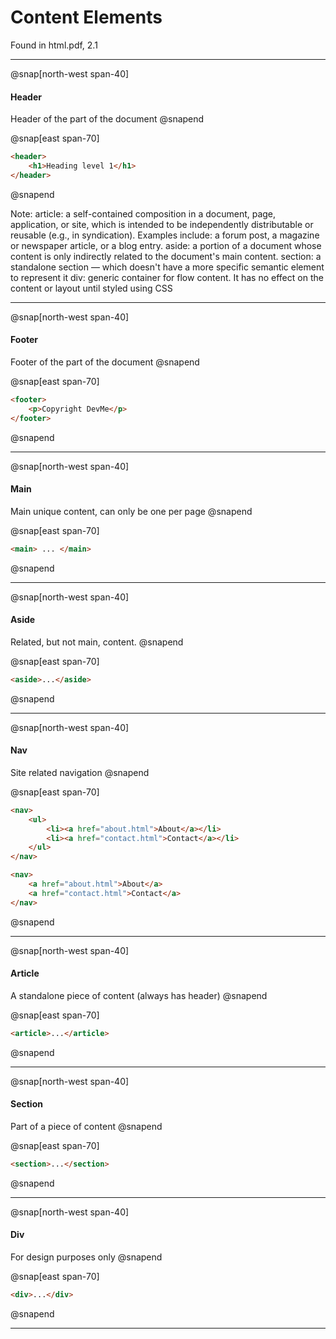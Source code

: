 # Content Elements

Found in html.pdf, 2.1

---

@snap[north-west span-40]
#### Header

Header of the part of the document
@snapend

@snap[east span-70]
```html
<header>
	<h1>Heading level 1</h1>
</header>
```
@snapend

Note:
article: a self-contained composition in a document, page, application, or site, which is intended to be independently distributable or reusable (e.g., in syndication). Examples include: a forum post, a magazine or newspaper article, or a blog entry.
aside: a portion of a document whose content is only indirectly related to the document's main content.
section: a standalone section — which doesn't have a more specific semantic element to represent it
div: generic container for flow content. It has no effect on the content or layout until styled using CSS

---

@snap[north-west span-40]
#### Footer

Footer of the part of the document
@snapend

@snap[east span-70]
```html
<footer>
	<p>Copyright DevMe</p>
</footer>
```
@snapend

---

@snap[north-west span-40]
#### Main

Main unique content, can only be one per page
@snapend

@snap[east span-70]
```html
<main> ... </main>
```
@snapend

---

@snap[north-west span-40]
#### Aside

Related, but not main, content.
@snapend

@snap[east span-70]
```html
<aside>...</aside>
```
@snapend

---

@snap[north-west span-40]
#### Nav

Site related navigation
@snapend

@snap[east span-70]
```html
<nav>
	<ul>
		<li><a href="about.html">About</a></li>
		<li><a href="contact.html">Contact</a></li>
	</ul>
</nav>

<nav>
	<a href="about.html">About</a>
	<a href="contact.html">Contact</a>
</nav>
```
@snapend

---

@snap[north-west span-40]
#### Article

A standalone piece of content (always has header)
@snapend

@snap[east span-70]
```html
<article>...</article>
```
@snapend

---
@snap[north-west span-40]
#### Section

Part of a piece of content
@snapend

@snap[east span-70]
```html
<section>...</section>
```
@snapend

---

@snap[north-west span-40]
#### Div

For design purposes only
@snapend

@snap[east span-70]
```html
<div>...</div>
```
@snapend

---

